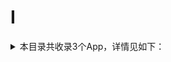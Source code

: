 # I
<details>
<summary>
本目录共收录3个App，详情见如下：
</summary>

- [IT之家](https://github.com/zirawell/R-Store/tree/main/Rule/QuanX/Adblock/App/I/IT%E4%B9%8B%E5%AE%B6)
- [Inoreader](https://github.com/zirawell/R-Store/tree/main/Rule/QuanX/Adblock/App/I/Inoreader)
- [i3综合社区](https://github.com/zirawell/R-Store/tree/main/Rule/QuanX/Adblock/App/I/i3%E7%BB%BC%E5%90%88%E7%A4%BE%E5%8C%BA)

</details>